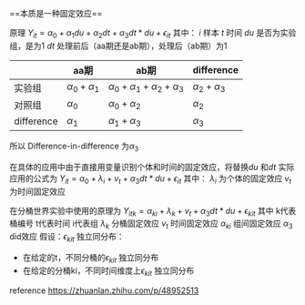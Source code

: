 ==本质是一种固定效应==

原理
$Y_{it} = \alpha_0 + \alpha_1du + \alpha_2dt + \alpha_3dt*du + \epsilon_{it}$
其中：
$i$ 样本
$t$ 时间
$du$ 是否为实验组，是为1
$dt$ 处理前后（aa期还是ab期），处理后（ab期）为1

| | aa期 | ab期 | difference|
|--|--|--|--|
| 实验组| $\alpha_0 + \alpha_1$|$\alpha_0 + \alpha_1 + \alpha_2 + \alpha_3$|$\alpha_2 + \alpha_3$|
| 对照组|$\alpha_0$| $\alpha_0 + \alpha_2$| $\alpha_2$|
|difference| $\alpha_1$|$\alpha_1 + \alpha_3$| $\alpha_3$|

所以 Difference-in-difference 为$\alpha_3$

在具体的应用中由于直接用变量识别个体和时间的固定效应，将替换$du$ 和$dt$
实际应用的公式为
$Y_{it} = \alpha_0 + \lambda_i + v_t + \alpha_3dt*du + \epsilon_{it}$
其中：
$\lambda_i$ 为个体的固定效应
$v_t$ 为时间固定效应

在分桶世界实验中使用的原理为
$Y_{itk} = \alpha_{ki} + \lambda_k + v_t + \alpha_3dt*du + \epsilon_{kit}$
其中
k代表桶编号
t代表时间
i代表组
$\lambda_k$ 分桶固定效应
$v_t$ 时间固定效应
$\alpha_{ki}$ 组间固定效应
$\alpha_3$ did效应
假设：$\epsilon_{kit}$ 独立同分布：
+ 在给定的t，不同分桶的$\epsilon_{kit}$ 独立同分布
+ 在给定的分桶ki，不同时间维度上$\epsilon_{kit}$ 独立同分布




reference
https://zhuanlan.zhihu.com/p/48952513
